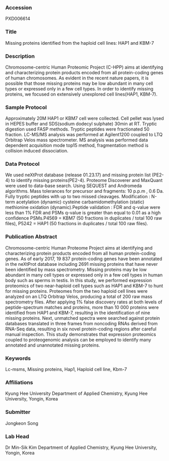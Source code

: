 ### Accession
PXD006614

### Title
Missing proteins identified from the haploid cell lines: HAP1 and KBM-7

### Description
Chromosome-centric Human Proteomic Project (C-HPP) aims at identifying and characterizing protein products encoded from all protein-coding genes of human chromosomes. As evident in the recent nature papers, it is possible that those missing proteins may be low abundant in many cell types or expressed only in a few cell types. In order to identify missing proteins, we focused on extensively unexplored cell lines(HAP1, KBM-7).

### Sample Protocol
Approximately 20M HAP1 or KBM7 cell were collected. Cell pellet was lysed in HEPES buffer and SDS(sodium dodecyl sulphate) 30min at RT. Tryptic digestion used FASP methods. Tryptic peptides were fractionated 50 fraction. LC-MS/MS analysis was performed at Agilent1200 coupled to LTQ Orbitrap Velos mass spectrometer. MS analysis was performed data dependent acquisition mode top15 method, fragmentation method is collision induced dissociation.

### Data Protocol
We used neXtProt database (release 01.23.17) and missing protein list (PE2-4) to identify missing proteins(PE2-4). Proteome Discoverer and MaxQuant were used to data-base search. Using SEQUEST and Andromeda algorithms. Mass tolerances for precursor and fragments: 10 p.p.m , 0.6 Da. Fully tryptic peptides with up to two missed cleavages. Modification : N-term acetylation (dynamic) cysteine carbamidomethylation (static) methionine oxidation (dynamic).Peptide validation : FDR and q-value were less than 1% FDR and PSMs q-value is greater than equal to 0.01 as a high confidence PSMs.P4569 = KBM7 (50 fractions in duplicates / total 100 raw files), P5242 = HAP1 (50 fractions in duplicates / total 100 raw files).

### Publication Abstract
Chromosome-centric Human Proteome Project aims at identifying and characterizing protein products encoded from all human protein-coding genes. As of early 2017, 19&#xa0;837 protein-coding genes have been annotated in the neXtProt database including 2691 missing proteins that have never been identified by mass spectrometry. Missing proteins may be low abundant in many cell types or expressed only in a few cell types in human body such as sperms in testis. In this study, we performed expression proteomics of two near-haploid cell types such as HAP1 and KBM-7 to hunt for missing proteins. Proteomes from the two haploid cell lines were analyzed on an LTQ Orbitrap Velos, producing a total of 200 raw mass spectrometry files. After applying 1% false discovery rates at both levels of peptide-spectrum matches and proteins, more than 10&#xa0;000 proteins were identified from HAP1 and KBM-7, resulting in the identification of nine missing proteins. Next, unmatched spectra were searched against protein databases translated in three frames from noncoding RNAs derived from RNA-Seq data, resulting in six novel protein-coding regions after careful manual inspection. This study demonstrates that expression proteomics coupled to proteogenomic analysis can be employed to identify many annotated and unannotated missing proteins.

### Keywords
Lc-msms, Missing proteins, Hap1, Haploid cell line, Kbm-7

### Affiliations
Kyung Hee University
Department of Applied Chemistry, Kyung Hee University, Yongin, Korea

### Submitter
Jongkeon Song

### Lab Head
Dr Min-Sik Kim
Department of Applied Chemistry, Kyung Hee University, Yongin, Korea


